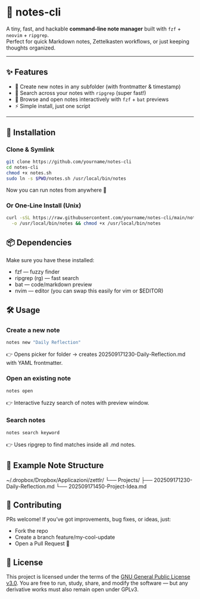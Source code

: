 # 📝 notes-cli

A tiny, fast, and hackable **command‑line note manager** built with `fzf` + `neovim` + `ripgrep`.  
Perfect for quick Markdown notes, Zettelkasten workflows, or just keeping thoughts organized.  

---

## ✨ Features

- 📂 Create new notes in any subfolder (with frontmatter & timestamp)  
- 🔎 Search across your notes with `ripgrep` (super fast!)  
- 📖 Browse and open notes interactively with `fzf` + `bat` previews  
- ⚡ Simple install, just one script  

---

## 🚀 Installation

### Clone & Symlink
```bash
git clone https://github.com/yourname/notes-cli
cd notes-cli
chmod +x notes.sh
sudo ln -s $PWD/notes.sh /usr/local/bin/notes
```

Now you can run notes from anywhere 🎉

### Or One‑Line Install (Unix)

```bash
curl -sSL https://raw.githubusercontent.com/yourname/notes-cli/main/notes.sh \
  -o /usr/local/bin/notes && chmod +x /usr/local/bin/notes
```

## 📦 Dependencies

Make sure you have these installed:

- fzf — fuzzy finder
- ripgrep (rg) — fast search
- bat — code/markdown preview
- nvim — editor (you can swap this easily for vim or $EDITOR)

## 🛠 Usage
### Create a new note

```bash
notes new "Daily Reflection"
```

👉 Opens picker for folder → creates 202509171230-Daily-Reflection.md with YAML frontmatter.

### Open an existing note

```bash
notes open
```

👉 Interactive fuzzy search of notes with preview window.

### Search notes
```bash
notes search keyword
```

👉 Uses ripgrep to find matches inside all .md notes.

## 📂 Example Note Structure

~/.dropbox/Dropbox/Applicazioni/zettlr/
└── Projects/
    ├── 202509171230-Daily-Reflection.md
    └── 202509171450-Project-Idea.md

## 🤝 Contributing

PRs welcome! If you’ve got improvements, bug fixes, or ideas, just:

- Fork the repo
- Create a branch feature/my-cool-update
- Open a Pull Request 🚀

## 📜 License

This project is licensed under the terms of the [GNU General Public License v3.0](https://apps.abacus.ai/chatllm/LICENSE).
You are free to run, study, share, and modify the software — but any derivative works must also remain open under GPLv3.
